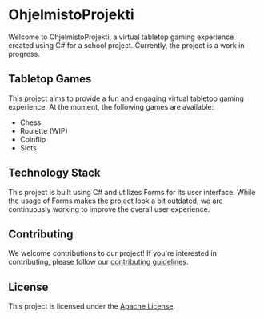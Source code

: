 # OhjelmistoProjekti

Welcome to OhjelmistoProjekti, a virtual tabletop gaming experience created using C# for a school project. Currently, the project is a work in progress.

## Tabletop Games

This project aims to provide a fun and engaging virtual tabletop gaming experience. At the moment, the following games are available:

- Chess
- Roulette (WIP)
- Coinflip
- Slots

## Technology Stack

This project is built using C# and utilizes Forms for its user interface. While the usage of Forms makes the project look a bit outdated, we are continuously working to improve the overall user experience.

## Contributing

We welcome contributions to our project! If you're interested in contributing, please follow our [contributing guidelines](CONTRIBUTING.md).

## License

This project is licensed under the [Apache License](LICENSE).
